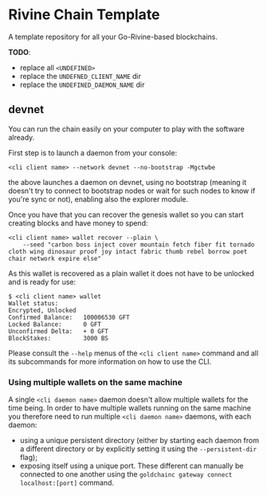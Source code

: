 # Rivine Chain Template

A template repository for all your Go-Rivine-based blockchains.

**TODO**:

- replace all `<UNDEFINED>`
- replace the `UNDEFNED_CLIENT_NAME` dir
- replace the `UNDEFINED_DAEMON_NAME` dir

## devnet

You can run the chain easily on your computer to play with the software already.

First step is to launch a daemon from your console:

```
<cli client name> --network devnet --no-bootstrap -Mgctwbe
```

the above launches a <chain name> daemon on devnet, using no bootstrap
(meaning it doesn't try to connect to bootstrap nodes or wait for such nodes to know if you're sync or not),
enabling also the explorer module.

Once you have that you can recover the genesis wallet so you can start creating blocks and have money to spend:

```
<cli client name> wallet recover --plain \
    --seed "carbon boss inject cover mountain fetch fiber fit tornado cloth wing dinosaur proof joy intact fabric thumb rebel borrow poet chair network expire else"
```

As this wallet is recovered as a plain wallet it does not have to be unlocked and is ready for use:

```
$ <cli client name> wallet
Wallet status:
Encrypted, Unlocked
Confirmed Balance:   100006530 GFT
Locked Balance:      0 GFT
Unconfirmed Delta:   + 0 GFT
BlockStakes:         3000 BS
```

Please consult the `--help` menus of the `<cli client name>` command and all its subcommands for more information on how to use the CLI.

### Using multiple wallets on the same machine

A single `<cli daemon name>` daemon doesn't allow multiple wallets for the time being.
In order to have multiple wallets running on the same machine you therefore need
to run multiple `<cli daemon name>` daemons, with each daemon:
  - using a unique persistent directory (either by starting each daemon from a different directory or
    by explicitly setting it using the `--persistent-dir` flag);
  - exposing itself using a unique port.
These different can manually be connected to one another using the `goldchainc gateway connect localhost:[port]` command.

